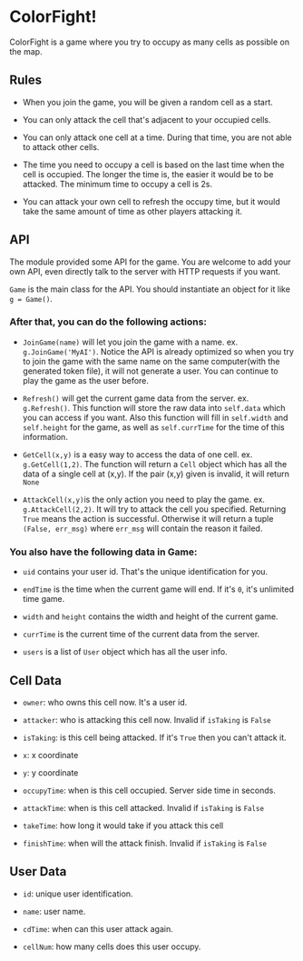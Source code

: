# ColorFight!

ColorFight is a game where you try to occupy as many cells as possible on the map.

## Rules

* When you join the game, you will be given a random cell as a start.

* You can only attack the cell that's adjacent to your occupied cells.

* You can only attack one cell at a time. During that time, you are not able to attack other cells.

* The time you need to occupy a cell is based on the last time when the cell is occupied. The longer the time is, the easier it would be to be attacked. The minimum time to occupy a cell is 2s.

* You can attack your own cell to refresh the occupy time, but it would take the same amount of time as other players attacking it.

## API

The module provided some API for the game. You are welcome to add your own API, even directly talk to the server with HTTP requests if you want.

`Game` is the main class for the API. You should instantiate an object for it like `g = Game()`.

### After that, you can do the following actions:

* `JoinGame(name)` will let you join the game with a name. ex. `g.JoinGame('MyAI')`. Notice the API is already optimized so when you try to join the game with the same name on the same computer(with the generated token file), it will not generate a user. You can continue to play the game as the user before.

* `Refresh()` will get the current game data from the server. ex. `g.Refresh()`. This function will store the raw data into `self.data` which you can access if you want. Also this function will fill in `self.width` and `self.height` for the game, as well as `self.currTime` for the time of this information.

* `GetCell(x,y)` is a easy way to access the data of one cell. ex. `g.GetCell(1,2)`. The function will return a `Cell` object which has all the data of a single cell at (x,y). If the pair (x,y) given is invalid, it will return `None`

* `AttackCell(x,y)`is the only action you need to play the game. ex. `g.AttackCell(2,2)`. It will try to attack the cell you specified. Returning `True` means the action is successful. Otherwise it will return a tuple `(False, err_msg)` where `err_msg` will contain the reason it failed.

### You also have the following data in Game:

* `uid` contains your user id. That's the unique identification for you.

* `endTime` is the time when the current game will end. If it's `0`, it's unlimited time game. 

* `width` and `height` contains the width and height of the current game.

* `currTime` is the current time of the current data from the server.

* `users` is a list of `User` object which has all the user info.

## Cell Data

* `owner`: who owns this cell now. It's a user id.

* `attacker`: who is attacking this cell now. Invalid if `isTaking` is `False`

* `isTaking`: is this cell being attacked. If it's `True` then you can't attack it.

* `x`: x coordinate

* `y`: y coordinate

* `occupyTime`: when is this cell occupied. Server side time in seconds.

* `attackTime`: when is this cell attacked. Invalid if `isTaking` is `False`

* `takeTime`: how long it would take if you attack this cell

* `finishTime`: when will the attack finish. Invalid if `isTaking` is `False`

## User Data

* `id`: unique user identification.

* `name`: user name.

* `cdTime`: when can this user attack again.

* `cellNum`: how many cells does this user occupy.
